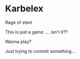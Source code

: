 # Karbelex
Rage of steel

This is just a game
.... isn't it??

Wanna play?

Just trying to commit something...
